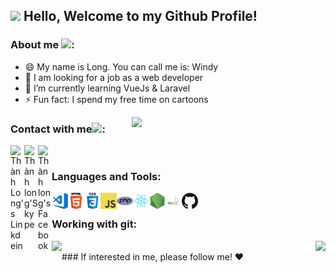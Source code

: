 <h2> <img src="https://emojis.slackmojis.com/emojis/images/1588315024/8823/hyperkitty.gif?1588315024" width="30" /> Hello, Welcome to my Github Profile! </h2>

### About me <img src="https://raw.githubusercontent.com/nguyenthanhlong11/nguyenthanhlong11/master/Assets/hi.gif" width="40px"/>:
- 😄 My name is Long. You can call me is: Windy<br/>
- 🤔 I am looking for a job as a web developer<br/>
- 🌱 I’m currently learning VueJs & Laravel<br/> 
- ⚡ Fun fact: I spend my free time on cartoons
<p>
 <img align="right" src="https://raw.githubusercontent.com/nguyenthanhlong11/nguyenthanhlong11/master/Assets/programmer.gif" width="310px alt="programmergif">
</p>

### Contact with me<img src="https://raw.githubusercontent.com/nguyenthanhlong11/nguyenthanhlong11/master/Assets/handshake.gif" height="32px">:
<a href="https://www.linkedin.com/in/thanh-long/">
  <img align="left" alt="Thành Long's Linkdein" width="22px" src="https://cdn.jsdelivr.net/npm/simple-icons@v3/icons/linkedin.svg" />
</a>
<a href="https://join.skype.com/invite/UwqRy00TIzKX">
  <img align="left" alt="Thành long'Skype" width="22px" src="http://simpleicon.com/wp-content/uploads/skype.png" />
</a>
<a href="https://www.facebook.com/thanh.long117/">
  <img align="left" alt="Thành long's Facebook" width="22px" src="https://cdn.jsdelivr.net/npm/simple-icons@v3/icons/facebook.svg" />
</a><br/>

### Languages and Tools: 
<img align="left" alt="Visual Studio Code" width="26px" src="https://raw.githubusercontent.com/github/explore/80688e429a7d4ef2fca1e82350fe8e3517d3494d/topics/visual-studio-code/visual-studio-code.png" />
<img align="left" alt="HTML5" width="26px" src="https://raw.githubusercontent.com/github/explore/80688e429a7d4ef2fca1e82350fe8e3517d3494d/topics/html/html.png" />
<img align="left" alt="CSS3" width="26px" src="https://raw.githubusercontent.com/github/explore/80688e429a7d4ef2fca1e82350fe8e3517d3494d/topics/css/css.png" />
<img align="left" alt="JavaScript" width="26px" src="https://raw.githubusercontent.com/github/explore/80688e429a7d4ef2fca1e82350fe8e3517d3494d/topics/javascript/javascript.png" />
<img align="left" alt="JavaScript" width="26px" src="https://raw.githubusercontent.com/github/explore/ccc16358ac4530c6a69b1b80c7223cd2744dea83/topics/php/php.png" />
<img align="left" alt="React.js" width="26px" src="https://raw.githubusercontent.com/github/explore/80688e429a7d4ef2fca1e82350fe8e3517d3494d/topics/react/react.png" />
<img align="left" alt="Node.js" width="26px" src="https://raw.githubusercontent.com/github/explore/80688e429a7d4ef2fca1e82350fe8e3517d3494d/topics/nodejs/nodejs.png" />
<img align="left" alt="MySQL" width="26px" src="https://raw.githubusercontent.com/github/explore/80688e429a7d4ef2fca1e82350fe8e3517d3494d/topics/mysql/mysql.png" />
<img align="left" alt="GitHub" width="26px" src="https://raw.githubusercontent.com/github/explore/78df643247d429f6cc873026c0622819ad797942/topics/github/github.png" />
<br/>

### Working with git:
<p width="100%" align="center">
  <a align="left" href="https://github.com/zumrudu-anka/cpp-openmp-needleman-wunsch" title="Needleman Wunsch Algorithm With OpenMP"><img align="left" height="115" src="https://github-readme-stats.vercel.app/api/pin/?username=zumrudu-anka&repo=cpp-openmp-needleman-wunsch&theme=gotham"></a>
  <a align="right" href="https://github.com/zumrudu-anka/cpp-artificial-neural-networks" title="Artificial Neural Networks"><img align="right" height="115" src="https://github-readme-stats.vercel.app/api/pin/?username=zumrudu-anka&repo=cpp-artificial-neural-networks&theme=gotham"></a>
</p><br/>

<div>
### If interested in me, please follow me! ❤️

</div>
